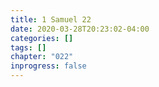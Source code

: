 ```yaml
---
title: 1 Samuel 22
date: 2020-03-28T20:23:02-04:00
categories: []
tags: []
chapter: "022"
inprogress: false
---
```


